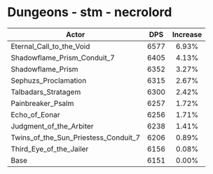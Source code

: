 # Dungeons - stm - necrolord
| Actor | DPS | Increase |
|---|:---:|:---:|
|Eternal_Call_to_the_Void|6577|6.93%|
|Shadowflame_Prism_Conduit_7|6405|4.13%|
|Shadowflame_Prism|6352|3.27%|
|Sephuzs_Proclamation|6315|2.67%|
|Talbadars_Stratagem|6300|2.42%|
|Painbreaker_Psalm|6257|1.72%|
|Echo_of_Eonar|6256|1.71%|
|Judgment_of_the_Arbiter|6238|1.41%|
|Twins_of_the_Sun_Priestess_Conduit_7|6206|0.89%|
|Third_Eye_of_the_Jailer|6156|0.08%|
|Base|6151|0.00%|
